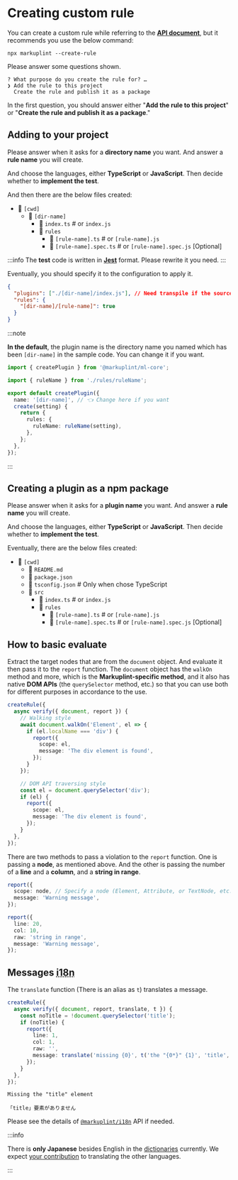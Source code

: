 # Creating custom rule

You can create a custom rule while referring to the [**API document**](/docs/api/), but it recommends you use the below command:

```shell
npx markuplint --create-rule
```

Please answer some questions shown.

```
? What purpose do you create the rule for? …
❯ Add the rule to this project
  Create the rule and publish it as a package
```

In the first question, you should answer either "**Add the rule to this project**" or "**Create the rule and publish it as a package**."

## Adding to your project

Please answer when it asks for a **directory name** you want. And answer a **rule name** you will create.

And choose the languages, either **TypeScript** or **JavaScript**. Then decide whether to **implement the test**.

And then there are the below files created:

<file-tree>

- 📂 `[cwd]`
  - 📂 `[dir-name]`
    - 📄 `index.ts` # or `index.js`
    - 📂 `rules`
      - 📄 `[rule-name].ts` # or `[rule-name].js`
      - 📄 `[rule-name].spec.ts` # or `[rule-name].spec.js` [Optional]

</file-tree>

:::info
The **test** code is written in [**Jest**](https://jestjs.io/) format. Please rewrite it you need.
:::

Eventually, you should specify it to the configuration to apply it.

```json class=config
{
  "plugins": ["./[dir-name]/index.js"], // Need transpile if the source is TypeScript
  "rules": {
    "[dir-name]/[rule-name]": true
  }
}
```

:::note

**In the default**, the plugin name is the directory name you named which has been `[dir-name]` in the sample code.
You can change it if you want.

```ts title="./[dir-name]/index.ts"
import { createPlugin } from '@markuplint/ml-core';

import { ruleName } from './rules/ruleName';

export default createPlugin({
  name: '[dir-name]', // 👈 Change here if you want
  create(setting) {
    return {
      rules: {
        ruleName: ruleName(setting),
      },
    };
  },
});
```

:::

## Creating a plugin as a npm package

Please answer when it asks for a **plugin name** you want. And answer a **rule name** you will create.

And choose the languages, either **TypeScript** or **JavaScript**. Then decide whether to **implement the test**.

Eventually, there are the below files created:

<file-tree>

- 📂 `[cwd]`
  - 📄 `README.md`
  - 📄 `package.json`
  - 📄 `tsconfig.json` # Only when chose TypeScript
  - 📂 `src`
    - 📄 `index.ts` # or `index.js`
    - 📂 `rules`
      - 📄 `[rule-name].ts` # or `[rule-name].js`
      - 📄 `[rule-name].spec.ts` # or `[rule-name].spec.js` [Optional]

</file-tree>

## How to basic evaluate

Extract the target nodes that are from the `document` object. And evaluate it then pass it to the `report` function. The `document` object has the `walkOn` method and more, which is the **Markuplint-specific method**, and it also has native **DOM APIs** (the `querySelector` method, etc.) so that you can use both for different purposes in accordance to the use.

```ts
createRule({
  async verify({ document, report }) {
    // Walking style
    await document.walkOn('Element', el => {
      if (el.localName === 'div') {
        report({
          scope: el,
          message: 'The div element is found',
        });
      }
    });

    // DOM API traversing style
    const el = document.querySelector('div');
    if (el) {
      report({
        scope: el,
        message: 'The div element is found',
      });
    }
  },
});
```

There are two methods to pass a violation to the `report` function. One is passing a **node**, as mentioned above. And the other is passing the number of a **line** and a **column**, and a **string in range**.

```ts
report({
  scope: node, // Specify a node (Element, Attribute, or TextNode, etc.)
  message: 'Warning message',
});

report({
  line: 20,
  col: 10,
  raw: 'string in range',
  message: 'Warning message',
});
```

## Messages <abbr title="internationalization">i18n</abbr>

The `translate` function (There is an alias as `t`) translates a message.

```ts
createRule({
  async verify({ document, report, translate, t }) {
    const noTitle = !document.querySelector('title');
    if (noTitle) {
      report({
        line: 1,
        col: 1,
        raw: '',
        message: translate('missing {0}', t('the "{0*}" {1}', 'title', 'element')),
      });
    }
  },
});
```

```shell title="Result in English:"
Missing the "title" element
```

```shell title="Result in Japanese:"
「title」要素がありません
```

Please see the details of [`@markuplint/i18n`](https://github.com/markuplint/markuplint/tree/main/packages/@markuplint/i18n#api) API if needed.

:::info

There is **only Japanese** besides English in the [dictionaries](https://github.com/markuplint/markuplint/tree/main/packages/%40markuplint/i18n/locales) currently. We expect [your contribution](/community/contributing) to translating the other languages.

:::
